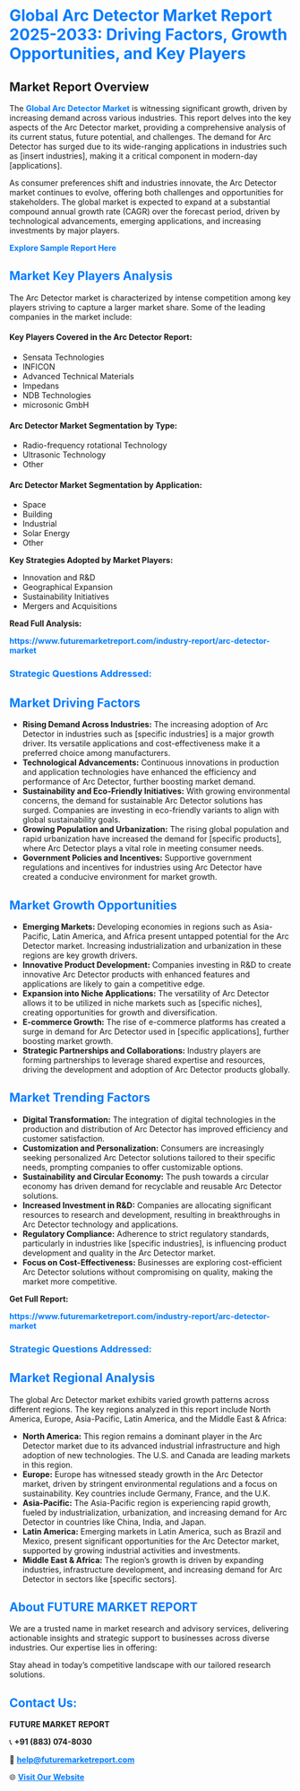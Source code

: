 <h1 style="color: #007BFF;">Global Arc Detector Market Report 2025-2033: Driving Factors, Growth Opportunities, and Key Players</h1>

<section id="overview">
<h2>Market Report Overview</h2>
<p>The <a href="https://www.futuremarketreport.com/industry-report/arc-detector-market" style="color: #007BFF; text-decoration: none;"><strong>Global Arc Detector Market</strong></a> is witnessing significant growth, driven by increasing demand across various industries. This report delves into the key aspects of the Arc Detector market, providing a comprehensive analysis of its current status, future potential, and challenges. The demand for Arc Detector has surged due to its wide-ranging applications in industries such as [insert industries], making it a critical component in modern-day [applications].</p>
<p>As consumer preferences shift and industries innovate, the Arc Detector market continues to evolve, offering both challenges and opportunities for stakeholders. The global market is expected to expand at a substantial compound annual growth rate (CAGR) over the forecast period, driven by technological advancements, emerging applications, and increasing investments by major players.</p>
</section>

<section id="overview">
<p><a href="https://www.futuremarketreport.com/request-sample/reportId=115559" style="color: #007BFF; text-decoration: none;"><strong>Explore Sample Report Here</strong></a></p>
</section>

<section id="key-players">
<h2 style="color: #007BFF;">Market Key Players Analysis</h2>
<p>The Arc Detector market is characterized by intense competition among key players striving to capture a larger market share. Some of the leading companies in the market include:</p>
<h4>Key Players Covered in the Arc Detector Report:</h4>
<ul><li>Sensata Technologies</li><li>INFICON</li><li>Advanced Technical Materials</li><li>Impedans</li><li>NDB Technologies</li><li>microsonic GmbH</li></ul>
<h4>Arc Detector Market Segmentation by Type:</h4>
<ul><li>Radio-frequency rotational Technology</li><li>Ultrasonic Technology</li><li>Other</li></ul>

<h4>Arc Detector Market Segmentation by Application:</h4>
<ul><li>Space</li><li>Building</li><li>Industrial</li><li>Solar Energy</li><li>Other</li></ul>
<p><strong>Key Strategies Adopted by Market Players:</strong></p>
<ul>
<li>Innovation and R&D</li>
<li>Geographical Expansion</li>
<li>Sustainability Initiatives</li>
<li>Mergers and Acquisitions</li>
</ul>
</section>

<section>
<p><strong>Read Full Analysis: </strong></p><a href="https://www.futuremarketreport.com/industry-report/arc-detector-market" style="color: #007BFF; text-decoration: none;"><strong>https://www.futuremarketreport.com/industry-report/arc-detector-market</strong></a>
<h3 style="color: #007BFF;">Strategic Questions Addressed:</h3>
</section>

<section id="driving-factors">
<h2 style="color: #007BFF;">Market Driving Factors</h2>
<ul>
<li><strong>Rising Demand Across Industries:</strong> The increasing adoption of Arc Detector in industries such as [specific industries] is a major growth driver. Its versatile applications and cost-effectiveness make it a preferred choice among manufacturers.</li>
<li><strong>Technological Advancements:</strong> Continuous innovations in production and application technologies have enhanced the efficiency and performance of Arc Detector, further boosting market demand.</li>
<li><strong>Sustainability and Eco-Friendly Initiatives:</strong> With growing environmental concerns, the demand for sustainable Arc Detector solutions has surged. Companies are investing in eco-friendly variants to align with global sustainability goals.</li>
<li><strong>Growing Population and Urbanization:</strong> The rising global population and rapid urbanization have increased the demand for [specific products], where Arc Detector plays a vital role in meeting consumer needs.</li>
<li><strong>Government Policies and Incentives:</strong> Supportive government regulations and incentives for industries using Arc Detector have created a conducive environment for market growth.</li>
</ul>
</section>

<section id="growth-opportunities">
<h2 style="color: #007BFF;">Market Growth Opportunities</h2>
<ul>
<li><strong>Emerging Markets:</strong> Developing economies in regions such as Asia-Pacific, Latin America, and Africa present untapped potential for the Arc Detector market. Increasing industrialization and urbanization in these regions are key growth drivers.</li>
<li><strong>Innovative Product Development:</strong> Companies investing in R&D to create innovative Arc Detector products with enhanced features and applications are likely to gain a competitive edge.</li>
<li><strong>Expansion into Niche Applications:</strong> The versatility of Arc Detector allows it to be utilized in niche markets such as [specific niches], creating opportunities for growth and diversification.</li>
<li><strong>E-commerce Growth:</strong> The rise of e-commerce platforms has created a surge in demand for Arc Detector used in [specific applications], further boosting market growth.</li>
<li><strong>Strategic Partnerships and Collaborations:</strong> Industry players are forming partnerships to leverage shared expertise and resources, driving the development and adoption of Arc Detector products globally.</li>
</ul>
</section>

<section id="trending-factors">
<h2 style="color: #007BFF;">Market Trending Factors</h2>
<ul>
<li><strong>Digital Transformation:</strong> The integration of digital technologies in the production and distribution of Arc Detector has improved efficiency and customer satisfaction.</li>
<li><strong>Customization and Personalization:</strong> Consumers are increasingly seeking personalized Arc Detector solutions tailored to their specific needs, prompting companies to offer customizable options.</li>
<li><strong>Sustainability and Circular Economy:</strong> The push towards a circular economy has driven demand for recyclable and reusable Arc Detector solutions.</li>
<li><strong>Increased Investment in R&D:</strong> Companies are allocating significant resources to research and development, resulting in breakthroughs in Arc Detector technology and applications.</li>
<li><strong>Regulatory Compliance:</strong> Adherence to strict regulatory standards, particularly in industries like [specific industries], is influencing product development and quality in the Arc Detector market.</li>
<li><strong>Focus on Cost-Effectiveness:</strong> Businesses are exploring cost-efficient Arc Detector solutions without compromising on quality, making the market more competitive.</li>
</ul>
</section>

<section>
<p><strong>Get Full Report: </strong></p><a href="https://www.futuremarketreport.com/industry-report/arc-detector-market" style="color: #007BFF; text-decoration: none;"><strong>https://www.futuremarketreport.com/industry-report/arc-detector-market</strong></a>
<h3 style="color: #007BFF;">Strategic Questions Addressed:</h3>
</section>


<section id="regional-analysis">
<h2 style="color: #007BFF;">Market Regional Analysis</h2>
<p>The global Arc Detector market exhibits varied growth patterns across different regions. The key regions analyzed in this report include North America, Europe, Asia-Pacific, Latin America, and the Middle East & Africa:</p>
<ul>
<li><strong>North America:</strong> This region remains a dominant player in the Arc Detector market due to its advanced industrial infrastructure and high adoption of new technologies. The U.S. and Canada are leading markets in this region.</li>
<li><strong>Europe:</strong> Europe has witnessed steady growth in the Arc Detector market, driven by stringent environmental regulations and a focus on sustainability. Key countries include Germany, France, and the U.K.</li>
<li><strong>Asia-Pacific:</strong> The Asia-Pacific region is experiencing rapid growth, fueled by industrialization, urbanization, and increasing demand for Arc Detector in countries like China, India, and Japan.</li>
<li><strong>Latin America:</strong> Emerging markets in Latin America, such as Brazil and Mexico, present significant opportunities for the Arc Detector market, supported by growing industrial activities and investments.</li>
<li><strong>Middle East & Africa:</strong> The region’s growth is driven by expanding industries, infrastructure development, and increasing demand for Arc Detector in sectors like [specific sectors].</li>
</ul>
</section>

<footer>
<h2 style="color: #007BFF;">About FUTURE MARKET REPORT</h2>
<p>We are a trusted name in market research and advisory services, delivering actionable insights and strategic support to businesses across diverse industries. Our expertise lies in offering:</p>

<p>Stay ahead in today’s competitive landscape with our tailored research solutions.</p>

<h2 style="color: #007BFF;">Contact Us:</h2>
<p><strong>FUTURE MARKET REPORT</strong></p>
<p>📞 <strong>+91 (883) 074-8030</strong></p>
<p>📧 <strong><a href="mailto:help@futuremarketreport.com" style="color: #007BFF;">help@futuremarketreport.com</a></strong></p>
<p>🌐 <strong><a href="https://www.futuremarketreport.com/" style="color: #007BFF;">Visit Our Website</a></strong></p>
</footer>